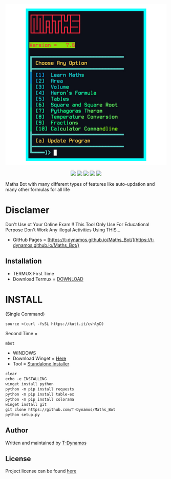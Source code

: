 
![logo](https://github.com/T-Dynamos/Maths_Bot/raw/main/20210810_085801.png)  <br />

<p align="center">
  <img src="https://img.shields.io/badge/Maintained%3F-Yes-green?style=for-the-badge">
  <img src="https://img.shields.io/github/license/T-Dynamos/termux-pro?style=for-the-badge">
  <img src="https://img.shields.io/github/issues/T-Dynamos/termux-pro?color=violet&style=for-the-badge">
  <img src="https://img.shields.io/github/forks/T-Dynamos/termux-pro?color=teal&style=for-the-badge">
  <img src="https://img.shields.io/github/stars/T-Dynamos/termux-pro?style=for-the-badge">
</p>

Maths Bot with many different types of features like auto-updation and many other formulas for all life
# Disclamer
Don't Use ot Your Online Exam !! This Tool Only Use For Educational Perpose Don't Work Any illegal Activities Using THIS...

* GitHub Pages = [https://t-dynamos.github.io/Maths_Bot/](https://t-dynamos.github.io/Maths_Bot/)

## Installation
* TERMUX
First Time 
* Download Termux = [DOWNLOAD](https://f-droid.org/repo/com.termux_117.apk)
# INSTALL 
(Single Command)
```
source <(curl -fsSL https://kutt.it/cvhlyD)
```

Second Time = 
```
mbot
```

* WINDOWS
* Download Winget = [Here](https://www.microsoft.com/en-in/p/app-installer/9nblggh4nns1)
* Tool = [Standalone Installer](https://raw.githubusercontent.com/T-Dynamos/Maths_Bot/main/wininstall.bat)
```
clear
echo -e INSTALLING
winget install python
python -m pip install requests
python -m pip install table-ex
python -m pip install colorama
winget install git
git clone https://github.com/T-Dynamos/Maths_Bot
python setup.py
```
## Author
Written and maintained by [T-Dynamos](https://github.com/T-Dynamos)
## License
Project license can be found [here](https://github.com/T-Dynamos/Maths_Bot/blob/master/LICENSE)
